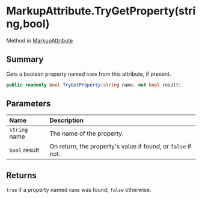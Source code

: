 # MarkupAttribute.TryGetProperty(string,bool)

Method in [MarkupAttribute](/docs/api/csharp/yarn.markup.markupattribute.md)

## Summary


Gets a boolean property named  `name`  from this
attribute, if present.


```csharp
public readonly bool TryGetProperty(string name, out bool result)
```

## Parameters

|Name|Description|
|:---|:---|
|`string` name|The name of the property.|
|`bool` result|On return, the property's value if found, or `false`  if not.|

## Returns

`true`  if a property named  `name`  was found;  `false` 
otherwise.


